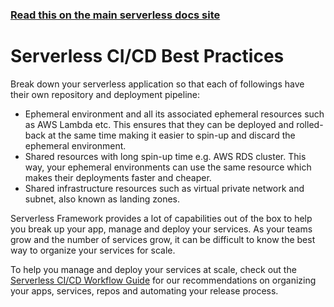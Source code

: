<!--
title: Serverless Dashboard - CI/CD Best Practices
description: Best practices for using CI/CD with Serverless Framework to manage and deploy services at scale.
short_title: Serverless Dashboard - Best Practices
keywords:
  [
    'Serverless Framework',
    'CI/CD',
    'Best Practices',
    'Deployment',
    'Automation',
  ]
-->

<!-- DOCS-SITE-LINK:START automatically generated  -->

### [Read this on the main serverless docs site](https://serverless.com/framework/docs/guides/cicd/best-practices/)

<!-- DOCS-SITE-LINK:END -->

# Serverless CI/CD Best Practices

Break down your serverless application so that each of followings have their own repository and deployment pipeline:

* Ephemeral environment and all its associated ephemeral resources such as AWS Lambda etc. This ensures that they can be deployed and rolled-back at the same time making it easier to spin-up and discard the ephemeral environment.
* Shared resources with long spin-up time e.g. AWS RDS cluster. This way, your ephemeral environments can use the same resource which makes their deployments faster and cheaper.
*  Shared infrastructure resources such as virtual private network and subnet, also known as landing zones. 

Serverless Framework provides a lot of capabilities out of the box to help you break up your app, manage and deploy
your services. As your teams grow and the number of services grow, it can be difficult to know
the best way to organize your services for scale.

To help you manage and deploy your services at scale, check out the
[Serverless CI/CD Workflow Guide](https://www.serverless.com/guide-ci-cd) for our recommendations
on organizing your apps, services, repos and automating your release process.
